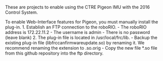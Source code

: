 These are projects to enable using the CTRE Pigeon IMU with the 2016 Control System.

To enable Web-Interface features for Pigeon, you must manually install the plug-in.
	1. Establish an FTP connection to the roboRIO.
		 - The roboRIO address is 172.22.11.2
		 - The username is admin
		 - There is no password (leave blank)
	2. The plug-in file is located in /usr/local/frc/lib.
		 - Backup the existing plug-in file (libfrccanfirmwareupdate.so) by renaming it.
			We recommend renaming the extension to .so.orig
		 - Copy the new file *.so file from this github repository into the ftp directory.